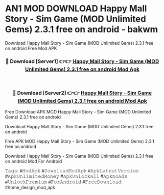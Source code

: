 # AN1 MOD DOWNLOAD Happy Mall Story - Sim Game (MOD Unlimited Gems) 2.3.1 free on android - bakwm
Download Happy Mall Story - Sim Game (MOD Unlimited Gems) 2.3.1 free on android Free Mod APK

<div align="center">
<h3>🔴 Download [Server1] 👉👉 <a href="https://apk-comot.site?title=Happy_Mall_Story_-_Sim_Game_(MOD_Unlimited_Gems)_2.3.1_free_on_android">Happy Mall Story - Sim Game (MOD Unlimited Gems) 2.3.1 free on android Mod Apk</a></h3><br>

<h3>🔴 Download [Server2] 👉👉 <a href="https://apk-comot.site?title=Happy_Mall_Story_-_Sim_Game_(MOD_Unlimited_Gems)_2.3.1_free_on_android">Happy Mall Story - Sim Game (MOD Unlimited Gems) 2.3.1 free on android Mod Apk</a></h3>
</div>


Free Download APK MOD Happy Mall Story - Sim Game (MOD Unlimited Gems) 2.3.1 free on android

Download Happy Mall Story - Sim Game (MOD Unlimited Gems) 2.3.1 free on android 

Free APK MOD Happy Mall Story - Sim Game (MOD Unlimited Gems) 2.3.1 free on android 

Download Happy Mall Story - Sim Game (MOD Unlimited Gems) 2.3.1 free on android Mod For Android

𝚃𝚊𝚐𝚜: #𝙼𝚘𝚍𝙰𝚙𝚔 #𝙳𝚘𝚠𝚗𝚕𝚘𝚊𝚍𝙼𝚘𝚍𝙰𝚙𝚔 #𝙰𝚙𝚔𝙻𝚊𝚝𝚎𝚜𝚝𝚅𝚎𝚛𝚜𝚒𝚘𝚗 #𝙰𝚙𝚔𝚄𝚗𝚕𝚒𝚖𝚒𝚝𝚎𝚍𝙼𝚘𝚗𝚎𝚢 #𝙰𝚙𝚔𝚄𝚗𝚕𝚘𝚌𝚔𝙰𝚕𝚕 #𝙰𝚙𝚔𝙽𝚘𝙰𝚍𝚜 #𝚄𝚗𝚕𝚘𝚌𝚔𝙿𝚛𝚎𝚖𝚒𝚞𝚖 #𝙵𝚘𝚛𝙰𝚗𝚍𝚛𝚘𝚒𝚍 #𝙵𝚛𝚎𝚎𝙳𝚘𝚠𝚗𝚕𝚘𝚊𝚍 #home_design_mod_apk